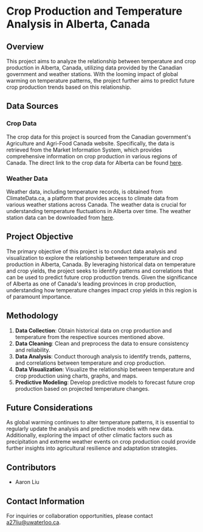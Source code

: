 # Crop Production and Temperature Analysis in Alberta, Canada

## Overview
This project aims to analyze the relationship between temperature and crop production in Alberta, Canada, utilizing data provided by the Canadian government and weather stations. With the looming impact of global warming on temperature patterns, the project further aims to predict future crop production trends based on this relationship.

## Data Sources
### Crop Data
The crop data for this project is sourced from the Canadian government's Agriculture and Agri-Food Canada website. Specifically, the data is retrieved from the Market Information System, which provides comprehensive information on crop production in various regions of Canada. The direct link to the crop data for Alberta can be found [here](https://agriculture.canada.ca/en/market-information-system/rp/index%2Deng.cfm?action=ePR&R=243&PDCTC=#clfinput_err).

### Weather Data
Weather data, including temperature records, is obtained from ClimateData.ca, a platform that provides access to climate data from various weather stations across Canada. The weather data is crucial for understanding temperature fluctuations in Alberta over time. The weather station data can be downloaded from [here](https://climatedata.ca/download/#station-download).

## Project Objective
The primary objective of this project is to conduct data analysis and visualization to explore the relationship between temperature and crop production in Alberta, Canada. By leveraging historical data on temperature and crop yields, the project seeks to identify patterns and correlations that can be used to predict future crop production trends. Given the significance of Alberta as one of Canada's leading provinces in crop production, understanding how temperature changes impact crop yields in this region is of paramount importance.

## Methodology
1. **Data Collection**: Obtain historical data on crop production and temperature from the respective sources mentioned above.
2. **Data Cleaning**: Clean and preprocess the data to ensure consistency and reliability.
3. **Data Analysis**: Conduct thorough analysis to identify trends, patterns, and correlations between temperature and crop production.
4. **Data Visualization**: Visualize the relationship between temperature and crop production using charts, graphs, and maps.
5. **Predictive Modeling**: Develop predictive models to forecast future crop production based on projected temperature changes.

## Future Considerations
As global warming continues to alter temperature patterns, it is essential to regularly update the analysis and predictive models with new data. Additionally, exploring the impact of other climatic factors such as precipitation and extreme weather events on crop production could provide further insights into agricultural resilience and adaptation strategies.

## Contributors
- Aaron Liu
  
## Contact Information
For inquiries or collaboration opportunities, please contact a27liu@uwaterloo.ca.
